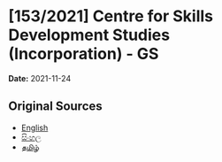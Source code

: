 # [153/2021] Centre for Skills Development Studies (Incorporation) - GS

**Date:** 2021-11-24

## Original Sources

- [English](https://documents.gov.lk/view/bills/2021/11/153-2021_E.pdf)
- [සිංහල](https://documents.gov.lk/view/bills/2021/11/153-2021_S.pdf)
- [தமிழ்](https://documents.gov.lk/view/bills/2021/11/153-2021_T.pdf)
